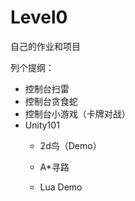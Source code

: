 # Level0

自己的作业和项目

列个提纲：

* 控制台扫雷
* 控制台贪食蛇
* 控制台小游戏（卡牌对战）
* Unity101
  * 2d鸟（Demo）

  * A*寻路

  * Lua Demo
